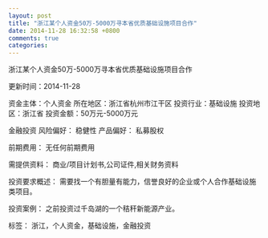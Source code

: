 ```yaml
---
layout: post
title: "浙江某个人资金50万-5000万寻本省优质基础设施项目合作"
date: 2014-11-28 16:32:58 +0800
comments: true
categories: 
---
```

浙江某个人资金50万-5000万寻本省优质基础设施项目合作



更新时间：2014-11-28

资金主体：个人资金
所在地区：浙江省杭州市江干区
投资行业：基础设施
投资地区：浙江省
投资金额：50万元-5000万元

金融投资
风险偏好：
                            稳健性 
                                                                                产品偏好：
                            私募股权

前期费用：
无任何前期费用

需提供资料：
商业/项目计划书,公司证件,相关财务资料

投资要求概述：
需要找一个有胆量有能力，信誉良好的企业或个人合作基础设施类项目。

投资案例：
之前投资过千岛湖的一个秸秆新能源产业。

标签：
浙江，个人资金，基础设施，金融投资

